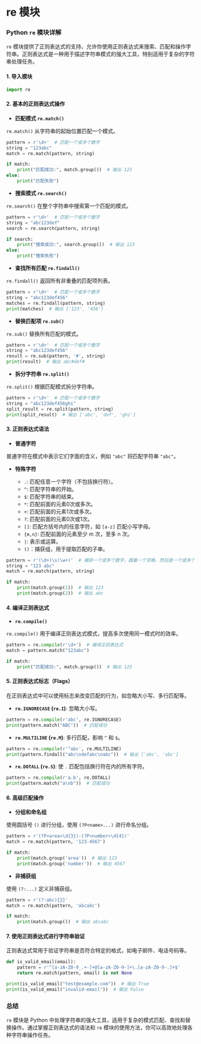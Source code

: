 # re 模块

### Python `re` 模块详解

`re` 模块提供了正则表达式的支持，允许你使用正则表达式来搜索、匹配和操作字符串。正则表达式是一种用于描述字符串模式的强大工具，特别适用于复杂的字符串处理任务。

#### 1. 导入模块

```python
import re
```

#### 2. 基本的正则表达式操作

- **匹配模式 `re.match()`**

`re.match()` 从字符串的起始位置匹配一个模式。

```python
pattern = r'\d+'  # 匹配一个或多个数字
string = "123abc"
match = re.match(pattern, string)

if match:
    print("匹配成功:", match.group())  # 输出 123
else:
    print("匹配失败")
```

- **搜索模式 `re.search()`**

`re.search()` 在整个字符串中搜索第一个匹配的模式。

```python
pattern = r'\d+'  # 匹配一个或多个数字
string = "abc123def"
search = re.search(pattern, string)

if search:
    print("搜索成功:", search.group())  # 输出 123
else:
    print("搜索失败")
```

- **查找所有匹配 `re.findall()`**

`re.findall()` 返回所有非重叠的匹配项列表。

```python
pattern = r'\d+'  # 匹配一个或多个数字
string = "abc123def456"
matches = re.findall(pattern, string)
print(matches)  # 输出 ['123', '456']
```

- **替换匹配项 `re.sub()`**

`re.sub()` 替换所有匹配的模式。

```python
pattern = r'\d+'  # 匹配一个或多个数字
string = "abc123def456"
result = re.sub(pattern, '#', string)
print(result)  # 输出 abc#def#
```

- **拆分字符串 `re.split()`**

`re.split()` 根据匹配模式拆分字符串。

```python
pattern = r'\d+'  # 匹配一个或多个数字
string = "abc123def456ghi"
split_result = re.split(pattern, string)
print(split_result)  # 输出 ['abc', 'def', 'ghi']
```

#### 3. 正则表达式语法

- **普通字符**

普通字符在模式中表示它们字面的含义，例如 `"abc"` 将匹配字符串 `"abc"`。

- **特殊字符**

  - `.`: 匹配任意一个字符（不包括换行符）。
  - `^`: 匹配字符串的开始。
  - `$`: 匹配字符串的结束。
  - `*`: 匹配前面的元素0次或多次。
  - `+`: 匹配前面的元素1次或多次。
  - `?`: 匹配前面的元素0次或1次。
  - `[]`: 匹配方括号内的任意字符，如 `[a-z]` 匹配小写字母。
  - `{m,n}`: 匹配前面的元素至少 m 次，至多 n 次。
  - `|`: 表示或运算。
  - `()`：捕获组，用于提取匹配的子串。

```python
pattern = r'(\d+)\s(\w+)'  # 捕获一个或多个数字，跟着一个空格，然后是一个或多个字母数字字符
string = "123 abc"
match = re.match(pattern, string)

if match:
    print(match.group(1))  # 输出 123
    print(match.group(2))  # 输出 abc
```

#### 4. 编译正则表达式

- **`re.compile()`**

`re.compile()` 用于编译正则表达式模式，提高多次使用同一模式时的效率。

```python
pattern = re.compile(r'\d+')  # 编译正则表达式
match = pattern.match("123abc")

if match:
    print("匹配成功:", match.group())  # 输出 123
```

#### 5. 正则表达式标志（Flags）

在正则表达式中可以使用标志来改变匹配的行为，如忽略大小写、多行匹配等。

- **`re.IGNORECASE` (`re.I`)**: 忽略大小写。

```python
pattern = re.compile(r'abc', re.IGNORECASE)
print(pattern.match("ABC"))  # 匹配成功
```

- **`re.MULTILINE` (`re.M`)**: 多行匹配，影响 `^` 和 `$`。

```python
pattern = re.compile(r'^abc', re.MULTILINE)
print(pattern.findall("abc\ndefabc\nabc"))  # 输出 ['abc', 'abc']
```

- **`re.DOTALL` (`re.S`)**: 使 `.` 匹配包括换行符在内的所有字符。

```python
pattern = re.compile(r'a.b', re.DOTALL)
print(pattern.match("a\nb"))  # 匹配成功
```

#### 6. 高级匹配操作

- **分组和命名组**

使用圆括号 `()` 进行分组，使用 `(?P<name>...)` 进行命名分组。

```python
pattern = r'(?P<area>\d{3})-(?P<number>\d{4})'
match = re.match(pattern, '123-4567')

if match:
    print(match.group('area'))  # 输出 123
    print(match.group('number'))  # 输出 4567
```

- **非捕获组**

使用 `(?:...)` 定义非捕获组。

```python
pattern = r'(?:abc){2}'
match = re.match(pattern, 'abcabc')

if match:
    print(match.group())  # 输出 abcabc
```

#### 7. 使用正则表达式进行字符串验证

正则表达式常用于验证字符串是否符合特定的格式，如电子邮件、电话号码等。

```python
def is_valid_email(email):
    pattern = r'^[a-zA-Z0-9_.+-]+@[a-zA-Z0-9-]+\.[a-zA-Z0-9-.]+$'
    return re.match(pattern, email) is not None

print(is_valid_email("test@example.com"))  # 输出 True
print(is_valid_email("invalid-email"))  # 输出 False
```

### 总结

`re` 模块是 Python 中处理字符串的强大工具，适用于复杂的模式匹配、查找和替换操作。通过掌握正则表达式的语法和 `re` 模块的使用方法，你可以高效地处理各种字符串操作任务。